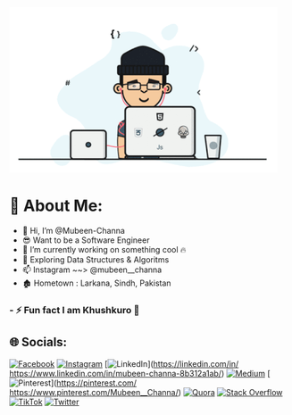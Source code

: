 ![logo](https://github.com/Mubeen-Channa/Mubeen-Channa/blob/main/Github%20Profile%20Giff.gif?raw=true)

# 💫 About Me: 
- 👋 Hi, I’m @Mubeen-Channa
- 😎 Want to be a Software Engineer
- 👀 I’m currently working on something cool 🔥
- 🌱 Exploring Data Structures & Algoritms
- 📫 Instagram ~~> @mubeen__channa
- 🏚️ Hometown : Larkana, Sindh, Pakistan
### - ⚡ Fun fact I am Khushkuro 🥴


## 🌐 Socials:
[![Facebook](https://img.shields.io/badge/Facebook-%231877F2.svg?logo=Facebook&logoColor=white)](https://facebook.com/https://facebook.com/LEGENDMUBEEN/) [![Instagram](https://img.shields.io/badge/Instagram-%23E4405F.svg?logo=Instagram&logoColor=white)](https://instagram.com/https://www.instagram.com/mubeen__channa/) [![LinkedIn](https://img.shields.io/badge/LinkedIn-%230077B5.svg?logo=linkedin&logoColor=white)](https://linkedin.com/in/ https://www.linkedin.com/in/mubeen-channa-8b312a1ab/) [![Medium](https://img.shields.io/badge/Medium-12100E?logo=medium&logoColor=white)](https://medium.com/@https://medium.com/@mubeen__channa) [![Pinterest](https://img.shields.io/badge/Pinterest-%23E60023.svg?logo=Pinterest&logoColor=white)](https://pinterest.com/ https://www.pinterest.com/Mubeen__Channa/) [![Quora](https://img.shields.io/badge/Quora-%23B92B27.svg?logo=Quora&logoColor=white)](https://quora.com/profile/https://www.quora.com/profile/Mubeen-Channa-4) [![Stack Overflow](https://img.shields.io/badge/-Stackoverflow-FE7A16?logo=stack-overflow&logoColor=white)](https://stackoverflow.com/users/https://stackoverflow.com/users/22633194/mubeen-channa) [![TikTok](https://img.shields.io/badge/TikTok-%23000000.svg?logo=TikTok&logoColor=white)](https://tiktok.com/@https://www.tiktok.com/@mubeen__channa) [![Twitter](https://img.shields.io/badge/Twitter-%231DA1F2.svg?logo=Twitter&logoColor=white)](https://twitter.com/https://twitter.com/Mubeen__Channa) 




<!---
Mubeen-Channa/Mubeen-Channa is a ✨ special ✨ repository because its `README.md` (this file) appears on your GitHub profile.
You can click the Preview link to take a look at your changes.
--->
